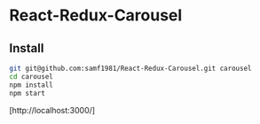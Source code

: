 # React-Redux-Carousel

## Install

```bash
git git@github.com:samf1981/React-Redux-Carousel.git carousel
cd carousel
npm install
npm start
```
[http://localhost:3000/]
